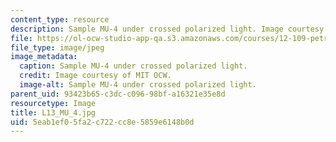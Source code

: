 ```yaml
---
content_type: resource
description: Sample MU-4 under crossed polarized light. Image courtesy of MIT OCW.
file: https://ol-ocw-studio-app-qa.s3.amazonaws.com/courses/12-109-petrology-fall-2005/5eab1ef05fa2c722cc8e5859e6148b0d_L13_MU_4.jpg
file_type: image/jpeg
image_metadata:
  caption: Sample MU-4 under crossed polarized light.
  credit: Image courtesy of MIT OCW.
  image-alt: Sample MU-4 under crossed polarized light.
parent_uid: 93423b65-c3dc-c096-98bf-a16321e35e8d
resourcetype: Image
title: L13_MU_4.jpg
uid: 5eab1ef0-5fa2-c722-cc8e-5859e6148b0d
---
```

